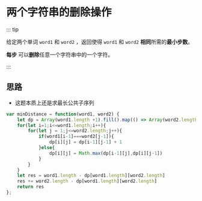 # 两个字符串的删除操作

::: tip

给定两个单词 `word1` 和 `word2` ，返回使得 `word1` 和 `word2` **相同**所需的**最小步数**。

**每步** 可以**删除**任意一个字符串中的一个字符。

:::

## 思路

- 这题本质上还是求最长公共子序列

```js
var minDistance = function(word1, word2) {
    let dp = Array(word1.length +1).fill().map(() => Array(word2.length + 1).fill(0))
    for(let i=1;i<=word1.length;i++){
        for(let j = 1;j<=word2.length;j++){
            if(word1[i-1]===word2[j-1]){
                dp[i][j] = dp[i-1][j-1] + 1
            }else{
                dp[i][j] = Math.max(dp[i-1][j],dp[i][j-1])
            }
        }
    }
    let res = word1.length - dp[word1.length][word2.length]
    res += word2.length - dp[word1.length][word2.length]
    return res
};
```


